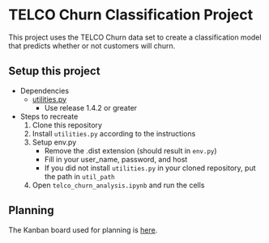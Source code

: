 # TELCO Churn Classification Project
This project uses the TELCO Churn data set to create a classification model that predicts whether or not customers will churn.

## Setup this project
* Dependencies
    * [utilities.py](https://github.com/david-ryan-alviola/utilities)
        * Use release 1.4.2 or greater
* Steps to recreate
    1. Clone this repository
    2. Install `utilities.py` according to the instructions
    3. Setup env.py
        * Remove the .dist extension (should result in `env.py`)
        * Fill in your user_name, password, and host
        * If you did not install `utilities.py` in your cloned repository, put the path in `util_path`
    4. Open `telco_churn_analysis.ipynb` and run the cells
    
## Planning
The Kanban board used for planning is [here](https://trello.com/b/ipr1KRLX).